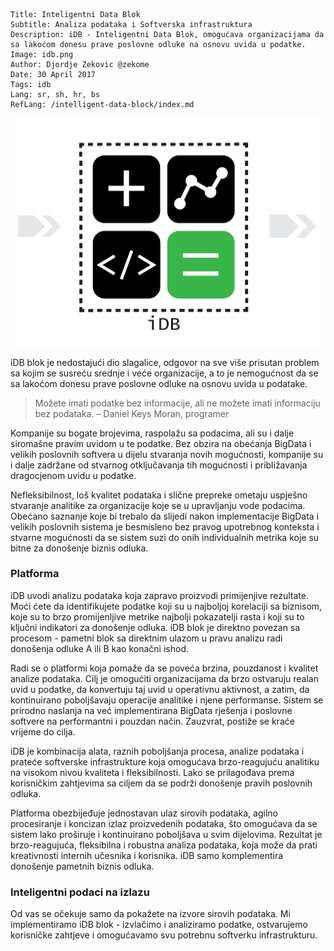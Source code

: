 ```.header
Title: Inteligentni Data Blok
Subtitle: Analiza podataka i Softverska infrastruktura
Description: iDB - Inteligentni Data Blok, omogućava organizacijama da sa lakoćom donesu prave poslovne odluke na osnovu uvida u podatke.
Image: idb.png
Author: Djordje Zekovic @zekome
Date: 30 April 2017
Tags: idb
Lang: sr, sh, hr, bs
RefLang: /intelligent-data-block/index.md
```

![iDB - Inteligentni Data Blok](idb.png)

iDB blok je nedostajući dio slagalice,  odgovor na sve više prisutan problem sa kojim se susreću srednje i veće organizacije, a to je nemogućnost da se sa lakoćom donesu prave poslovne odluke na osnovu uvida u podatake.

> Možete imati podatke bez informacije, ali ne možete imati informaciju bez podataka. 
> – Daniel Keys Moran, programer

Kompanije su bogate brojevima, raspolažu sa podacima, ali su i dalje siromašne pravim uvidom u te podatke. Bez obzira na obećanja BigData i velikih poslovnih softvera u dijelu stvaranja novih mogućnosti, kompanije su i dalje zadržane od stvarnog otključavanja tih mogućnosti i približavanja dragocjenom uvidu u podatke.

Nefleksibilnost, loš kvalitet podataka i slične prepreke ometaju uspješno stvaranje analitike za organizacije koje se u upravljanju vode podacima. Obećano saznanje koje bi trebalo da  slijedi nakon implementacije BigData i velikih poslovnih sistema je besmisleno bez pravog upotrebnog konteksta i stvarne mogućnosti da se sistem suzi do onih individualnih metrika koje su bitne za donošenje biznis odluka.

### Platforma
   
iDB uvodi analizu podataka koja zapravo proizvodi primijenjive rezultate. Moći ćete da identifikujete podatke koji su u najboljoj korelaciji sa biznisom, koje su to brzo promijenljive metrike najbolji pokazatelji rasta i koji su to ključni indikatori za donošenje odluka. iDB blok je direktno povezan sa procesom - pametni blok sa direktnim ulazom u pravu analizu radi donošenja odluke A ili B kao konačni ishod.

Radi se o platformi koja pomaže da se poveća brzina, pouzdanost i kvalitet analize podataka. Cilj je omogućiti organizacijama da brzo ostvaruju realan uvid u podatke, da konvertuju taj uvid u operativnu aktivnost, a zatim, da kontinuirano poboljšavaju operacije analitike i njene performanse. Sistem se prirodno naslanja na već implementirana BigData rješenja i poslovne softvere na performantni i pouzdan način. Zauzvrat, postiže se kraće vrijeme do cilja.

iDB je kombinacija alata, raznih poboljšanja procesa, analize podataka i prateće softverske infrastrukture koja omogućava brzo-reagujuću analitiku na visokom nivou kvaliteta i fleksibilnosti. Lako se prilagođava prema korisničkim zahtjevima sa ciljem da se podrži donošenje pravih poslovnih odluka.

Platforma obezbijeđuje jednostavan ulaz sirovih podataka, agilno procesiranje i koncizan izlaz proizvedenih podataka, što omogućava da se sistem lako proširuje i kontinuirano poboljšava u svim dijelovima. Rezultat je brzo-reagujuća, fleksibilna i robustna analiza podataka, koja može da prati kreativnosti internih učesnika i korisnika. iDB samo komplementira donošenje pametnih biznis odluka.

### Inteligentni podaci na izlazu

Od vas se očekuje samo da pokažete na izvore sirovih podataka. Mi implementiramo iDB blok - izvlačimo i analiziramo podatke, ostvarujemo korisničke zahtjeve i omogućavamo svu potrebnu softverku infrastrukturu.

